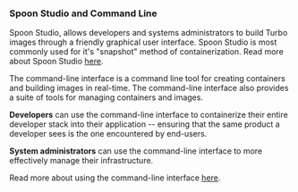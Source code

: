 ### Spoon Studio and Command Line

Spoon Studio, allows developers and systems administrators to build Turbo images through a friendly graphical user interface. Spoon Studio is most commonly used for it's "snapshot" method of containerization. Read more about Spoon Studio [here](/docs/reference#ide).

The command-line interface is a command line tool for creating containers and building images in real-time. The command-line interface also provides a suite of tools for managing containers and images.

**Developers** can use the command-line interface to containerize their entire developer stack into their application -- ensuring that the same product a developer sees is the one encountered by end-users.

**System administrators** can use the command-line interface to more effectively manage their infrastructure.

Read more about using the command-line interface [here](/docs/reference/command-line).